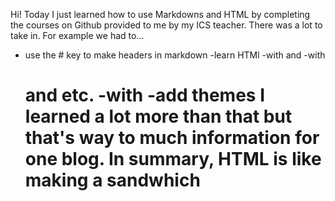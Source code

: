 Hi!
Today I just learned how to use Markdowns and HTML by completing the courses on Github provided to me by my ICS teacher. There was a lot to take in. For example we had to...
- use the # key to make headers in markdown
-learn HTMl
-with <htmp> and </htmp>
-with <h1> and etc.
-with <body>
-add themes
I learned a lot more than that but that's way to much information for one blog. In summary, HTML is like making a sandwhich
